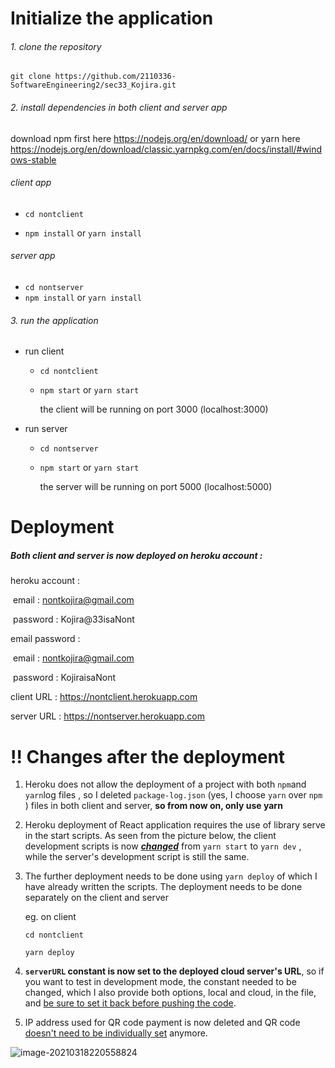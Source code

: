 # Initialize the application

###### 1. clone the repository

 `git clone https://github.com/2110336-SoftwareEngineering2/sec33_Kojira.git`

###### 2. install dependencies in both client and server app

download npm first here https://nodejs.org/en/download/ or yarn here https://nodejs.org/en/download/classic.yarnpkg.com/en/docs/install/#windows-stable

###### client app

- `cd nontclient`

- `npm install` or `yarn install`

###### server app

- `cd nontserver`
- `npm install` or `yarn install`

###### 3. run the application

- run client

  - `cd nontclient`

  - `npm start` or `yarn start`

    the client will be running on port 3000 (localhost:3000)

- run server

  - `cd nontserver`

  - `npm start` or `yarn start`

    the server will be running on port 5000 (localhost:5000)

# Deployment

##### Both client and server is now deployed on heroku account :

heroku account : 

​	email : nontkojira@gmail.com

​	password : Kojira@33isaNont

email password :

​	email : nontkojira@gmail.com

​	password : KojiraisaNont

client URL : https://nontclient.herokuapp.com

server URL : https://nontserver.herokuapp.com

# !! Changes after the deployment

1. Heroku does not allow the deployment of a project with both `npm`and `yarn`log files , so I deleted `package-log.json` (yes, I choose `yarn` over `npm` ) files in both client and server, **so from now on, only use yarn**
2. Heroku deployment of React application requires the use of library serve in the start scripts. As seen from the picture below, the client development scripts is now ***<u>changed</u>*** from `yarn start` to `yarn dev` , while the server's development script is still the same.

3. The further deployment needs to be done using `yarn deploy` of which I have already written the scripts. The deployment needs to be done separately on the client and server

   eg. on client

   `cd nontclient`

   `yarn deploy`

4. **`serverURL` constant is now set to the deployed cloud server's URL**, so if you want to test in development mode, the constant needed to be changed, which I also provide both options, local and cloud, in the file, and <u>be sure to set it back before pushing the code</u>.

5. IP address used for QR code payment is now deleted and QR code <u>doesn't need to be individually set</u> anymore.

![image-20210318220558824](C:\Users\ADMIN\AppData\Roaming\Typora\typora-user-images\image-20210318220558824.png)